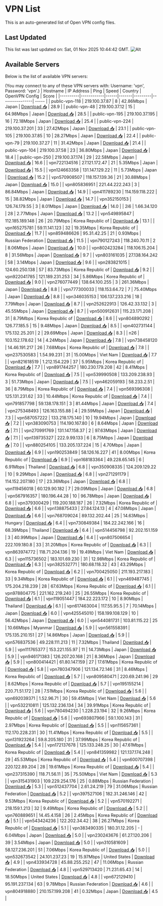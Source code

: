 # VPN List

This is an auto-generated list of Open VPN config files.

## Last Updated

This list was last updated on: Sat, 01 Nov 2025 10:44:42 GMT.
![Alt](https://repobeats.axiom.co/api/embed/186b98318ef1479477931607c1ad7d823f12451f.svg "Repobeats analytics image")

## Available Servers

Below is the list of available VPN servers:

(You may connect to any of these VPN servers with: Username: 'vpn', Password: 'vpn'.)
| Hostname | IP Address | Ping | Speed | Country | OpenVPN Config | Score |
|----------|------------|------|-------|---------|----------------| ----- |
| public-vpn-118 | 219.100.37.87 | 8 | 42.86Mbps | Japan | [Download 📥](./configs/server_0_JP.ovpn) | 28.9 |
| public-vpn-48 | 219.100.37.12 | 15 | 64.98Mbps | Japan | [Download 📥](./configs/server_1_JP.ovpn) | 28.5 |
| public-vpn-195 | 219.100.37.195 | 16 | 72.18Mbps | Japan | [Download 📥](./configs/server_2_JP.ovpn) | 25.4 |
| public-vpn-224 | 219.100.37.201 | 33 | 27.42Mbps | Japan | [Download 📥](./configs/server_3_JP.ovpn) | 23.1 |
| public-vpn-105 | 219.100.37.85 | 10 | 28.27Mbps | Japan | [Download 📥](./configs/server_4_JP.ovpn) | 22.4 |
| public-vpn-79 | 219.100.37.27 | 11 | 31.42Mbps | Japan | [Download 📥](./configs/server_5_JP.ovpn) | 21.4 |
| public-vpn-104 | 219.100.37.58 | 23 | 36.80Mbps | Japan | [Download 📥](./configs/server_6_JP.ovpn) | 18.4 |
| public-vpn-250 | 219.100.37.174 | 29 | 22.58Mbps | Japan | [Download 📥](./configs/server_7_JP.ovpn) | 16.6 |
| vpn722134516 | 27.121.172.47 | 21 | 5.35Mbps | Japan | [Download 📥](./configs/server_8_JP.ovpn) | 15.5 |
| vpn124663358 | 131.147.129.22 | 11 | 5.73Mbps | Japan | [Download 📥](./configs/server_9_JP.ovpn) | 15.2 |
| vpn570908507 | 118.157.139.36 | 21 | 30.88Mbps | Japan | [Download 📥](./configs/server_10_JP.ovpn) | 15.0 |
| vpn805836951 | 221.44.222.243 | 3 | 86.84Mbps | Japan | [Download 📥](./configs/server_11_JP.ovpn) | 14.9 |
| vpn411789230 | 114.159.118.222 | 15 | 38.82Mbps | Japan | [Download 📥](./configs/server_12_JP.ovpn) | 14.7 |
| vpn352150153 | 126.74.179.55 | 3 | 8.01Mbps | Japan | [Download 📥](./configs/server_13_JP.ovpn) | 14.0 |
| 2i6 | 1.66.34.120 | 28 | 2.77Mbps | Japan | [Download 📥](./configs/server_14_JP.ovpn) | 13.2 |
| vpn549895847 | 112.185.189.148 | 26 | 20.79Mbps | Korea Republic of | [Download 📥](./configs/server_15_KR.ovpn) | 13.1 |
| vpn165275781 | 59.11.141.123 | 32 | 19.35Mbps | Korea Republic of | [Download 📥](./configs/server_16_KR.ovpn) | 11.7 |
| vpn859486626 | 95.31.42.25 | 21 | 0.93Mbps | Russian Federation | [Download 📥](./configs/server_17_RU.ovpn) | 11.5 |
| vpn790127243 | 118.240.70.11 | 2 | 8.06Mbps | Japan | [Download 📥](./configs/server_18_JP.ovpn) | 10.0 |
| vpn802423284 | 118.106.15.204 | 8 | 31.56Mbps | Japan | [Download 📥](./configs/server_19_JP.ovpn) | 9.7 |
| vpn803161035 | 27.138.164.242 | 58 | 3.14Mbps | Japan | [Download 📥](./configs/server_20_JP.ovpn) | 9.6 |
| vpn283821015 | 124.60.250.138 | 57 | 83.73Mbps | Korea Republic of | [Download 📥](./configs/server_21_KR.ovpn) | 9.2 |
| vpn922041785 | 121.189.231.253 | 34 | 5.86Mbps | Korea Republic of | [Download 📥](./configs/server_22_KR.ovpn) | 9.0 |
| vpn276077449 | 138.64.100.255 | 3 | 261.36Mbps | Japan | [Download 📥](./configs/server_23_JP.ovpn) | 8.8 |
| vpn777300033 | 118.153.64.72 | 7 | 75.40Mbps | Japan | [Download 📥](./configs/server_24_JP.ovpn) | 8.8 |
| vpn346035153 | 106.137.233.216 | 18 | 7.79Mbps | Japan | [Download 📥](./configs/server_25_JP.ovpn) | 8.7 |
| vpn252622913 | 126.42.33.132 | 3 | 45.55Mbps | Japan | [Download 📥](./configs/server_26_JP.ovpn) | 8.7 |
| vpn500912631 | 115.23.171.208 | 31 | 8.79Mbps | Korea Republic of | [Download 📥](./configs/server_27_KR.ovpn) | 8.6 |
| vpn804890292 | 126.77.185.5 | 15 | 9.48Mbps | Japan | [Download 📥](./configs/server_28_JP.ovpn) | 8.5 |
| vpn402731144 | 175.132.25.201 | 2 | 29.69Mbps | Japan | [Download 📥](./configs/server_29_JP.ovpn) | 8.3 |
| n26 | 103.152.178.62 | 14 | 4.24Mbps | Japan | [Download 📥](./configs/server_30_JP.ovpn) | 7.8 |
| vpn738458120 | 14.46.191.217 | 26 | 7.68Mbps | Korea Republic of | [Download 📥](./configs/server_31_KR.ovpn) | 7.8 |
| vpn237530583 | 1.54.99.231 | 31 | 15.00Mbps | Viet Nam | [Download 📥](./configs/server_32_VN.ovpn) | 7.7 |
| vpn821618519 | 1.212.154.229 | 37 | 5.95Mbps | Korea Republic of | [Download 📥](./configs/server_33_KR.ovpn) | 7.7 |
| vpn891744257 | 180.230.179.208 | 42 | 8.41Mbps | Korea Republic of | [Download 📥](./configs/server_34_KR.ovpn) | 7.5 |
| vpn539990508 | 133.209.238.93 | 3 | 51.73Mbps | Japan | [Download 📥](./configs/server_35_JP.ovpn) | 7.5 |
| vpn462059193 | 58.233.2.51 | 36 | 8.79Mbps | Korea Republic of | [Download 📥](./configs/server_36_KR.ovpn) | 7.4 |
| vpn569396308 | 125.131.231.62 | 33 | 10.44Mbps | Korea Republic of | [Download 📥](./configs/server_37_KR.ovpn) | 7.4 |
| vpn791857798 | 59.138.178.151 | 3 | 81.44Mbps | Japan | [Download 📥](./configs/server_38_JP.ovpn) | 7.4 |
| vpn275348493 | 126.163.155.88 | 4 | 29.59Mbps | Japan | [Download 📥](./configs/server_39_JP.ovpn) | 7.3 |
| vpn587057222 | 133.218.175.140 | 10 | 19.94Mbps | Japan | [Download 📥](./configs/server_40_JP.ovpn) | 7.2 |
| vpn383090753 | 114.190.167.80 | 6 | 8.64Mbps | Japan | [Download 📥](./configs/server_41_JP.ovpn) | 7.1 |
| vpn270991769 | 131.147.158.37 | 2 | 97.63Mbps | Japan | [Download 📥](./configs/server_42_JP.ovpn) | 7.1 |
| vpn139735327 | 222.9.99.133 | 6 | 8.75Mbps | Japan | [Download 📥](./configs/server_43_JP.ovpn) | 7.0 |
| vpn880254105 | 133.205.137.224 | 15 | 4.70Mbps | Japan | [Download 📥](./configs/server_44_JP.ovpn) | 6.9 |
| vpn190253849 | 58.126.16.227 | 41 | 8.00Mbps | Korea Republic of | [Download 📥](./configs/server_45_KR.ovpn) | 6.9 |
| vpn168183364 | 49.228.65.145 | 6 | 6.91Mbps | Thailand | [Download 📥](./configs/server_46_TH.ovpn) | 6.8 |
| vpn350908335 | 124.209.129.22 | 10 | 9.29Mbps | Japan | [Download 📥](./configs/server_47_JP.ovpn) | 6.8 |
| vpn271291179 | 114.152.207.180 | 17 | 23.36Mbps | Japan | [Download 📥](./configs/server_48_JP.ovpn) | 6.8 |
| vpn119456018 | 60.129.90.182 | 7 | 29.09Mbps | Japan | [Download 📥](./configs/server_49_JP.ovpn) | 6.8 |
| vpn567916357 | 180.196.44.28 | 10 | 96.78Mbps | Japan | [Download 📥](./configs/server_50_JP.ovpn) | 6.8 |
| vpn379300429 | 119.200.188.187 | 26 | 7.32Mbps | Korea Republic of | [Download 📥](./configs/server_51_KR.ovpn) | 6.6 |
| vpn138875433 | 27.84.124.13 | 4 | 47.08Mbps | Japan | [Download 📥](./configs/server_52_JP.ovpn) | 6.6 |
| vpn768709024 | 89.132.202.44 | 25 | 14.63Mbps | Hungary | [Download 📥](./configs/server_53_HU.ovpn) | 6.4 |
| vpn730849384 | 184.22.242.166 | 16 | 68.39Mbps | Thailand | [Download 📥](./configs/server_54_TH.ovpn) | 6.4 |
| vpn514456798 | 92.202.151.159 | 3 | 40.99Mbps | Japan | [Download 📥](./configs/server_55_JP.ovpn) | 6.4 |
| vpn807506654 | 222.109.180.8 | 33 | 31.20Mbps | Korea Republic of | [Download 📥](./configs/server_56_KR.ovpn) | 6.3 |
| vpn863974772 | 118.71.204.136 | 19 | 19.49Mbps | Viet Nam | [Download 📥](./configs/server_57_VN.ovpn) | 6.3 |
| vpn115736502 | 183.101.69.230 | 31 | 12.98Mbps | Korea Republic of | [Download 📥](./configs/server_58_KR.ovpn) | 6.3 |
| vpn382532771 | 180.68.118.32 | 43 | 43.29Mbps | Korea Republic of | [Download 📥](./configs/server_59_KR.ovpn) | 6.2 |
| vpn700425050 | 211.193.217.183 | 33 | 9.34Mbps | Korea Republic of | [Download 📥](./configs/server_60_KR.ovpn) | 6.1 |
| vpn469487745 | 175.204.218.239 | 28 | 67.63Mbps | Korea Republic of | [Download 📥](./configs/server_61_KR.ovpn) | 6.1 |
| vpn978804775 | 221.162.219.240 | 25 | 26.55Mbps | Korea Republic of | [Download 📥](./configs/server_62_KR.ovpn) | 6.1 |
| vpn119051447 | 184.22.223.172 | 10 | 8.90Mbps | Thailand | [Download 📥](./configs/server_63_TH.ovpn) | 6.1 |
| vpn617463004 | 117.55.95.5 | 7 | 70.14Mbps | Japan | [Download 📥](./configs/server_64_JP.ovpn) | 6.0 |
| vpn425545010 | 158.199.108.129 | 10 | 56.42Mbps | Japan | [Download 📥](./configs/server_65_JP.ovpn) | 6.0 |
| vpn544081731 | 103.81.115.22 | 25 | 10.66Mbps | Myanmar | [Download 📥](./configs/server_66_MM.ovpn) | 5.9 |
| vpn561558391 | 175.135.210.151 | 27 | 14.86Mbps | Japan | [Download 📥](./configs/server_67_JP.ovpn) | 5.9 |
| vpn576837536 | 49.228.111.213 | 11 | 7.32Mbps | Thailand | [Download 📥](./configs/server_68_TH.ovpn) | 5.9 |
| vpn111765377 | 153.221.155.97 | 11 | 14.73Mbps | Japan | [Download 📥](./configs/server_69_JP.ovpn) | 5.9 |
| vpn946171383 | 126.207.20.168 | 21 | 8.36Mbps | Japan | [Download 📥](./configs/server_70_JP.ovpn) | 5.9 |
| vpn800414421 | 61.80.147.159 | 27 | 17.61Mbps | Korea Republic of | [Download 📥](./configs/server_71_KR.ovpn) | 5.8 |
| vpn780347906 | 121.134.72.146 | 31 | 8.46Mbps | Korea Republic of | [Download 📥](./configs/server_72_KR.ovpn) | 5.7 |
| vpn809580471 | 220.69.241.96 | 29 | 8.62Mbps | Korea Republic of | [Download 📥](./configs/server_73_KR.ovpn) | 5.7 |
| vpn195155214 | 220.71.51.172 | 28 | 7.51Mbps | Korea Republic of | [Download 📥](./configs/server_74_KR.ovpn) | 5.6 |
| vpn692039371 | 1.52.96.71 | 30 | 59.45Mbps | Viet Nam | [Download 📥](./configs/server_75_VN.ovpn) | 5.6 |
| vpn532210811 | 125.132.236.134 | 34 | 39.91Mbps | Korea Republic of | [Download 📥](./configs/server_76_KR.ovpn) | 5.6 |
| vpn780494230 | 1.228.23.194 | 32 | 9.26Mbps | Korea Republic of | [Download 📥](./configs/server_77_KR.ovpn) | 5.6 |
| vpn693807966 | 59.1.100.143 | 31 | 2.97Mbps | Korea Republic of | [Download 📥](./configs/server_78_KR.ovpn) | 5.5 |
| vpn115657361 | 112.170.228.231 | 30 | 11.41Mbps | Korea Republic of | [Download 📥](./configs/server_79_KR.ovpn) | 5.5 |
| vpn131923264 | 59.8.205.180 | 31 | 37.99Mbps | Korea Republic of | [Download 📥](./configs/server_80_KR.ovpn) | 5.4 |
| vpn172137678 | 125.133.248.25 | 30 | 47.61Mbps | Korea Republic of | [Download 📥](./configs/server_81_KR.ovpn) | 5.4 |
| vpn841359982 | 121.137.174.248 | 29 | 45.53Mbps | Korea Republic of | [Download 📥](./configs/server_82_KR.ovpn) | 5.4 |
| vpn600707398 | 220.122.89.204 | 28 | 19.61Mbps | Korea Republic of | [Download 📥](./configs/server_83_KR.ovpn) | 5.4 |
| vpn237315390 | 118.71.56.11 | 35 | 75.50Mbps | Viet Nam | [Download 📥](./configs/server_84_VN.ovpn) | 5.3 |
| vpn315431903 | 109.229.254.176 | 25 | 0.88Mbps | Russian Federation | [Download 📥](./configs/server_85_RU.ovpn) | 5.3 |
| vpn512437704 | 2.61.24.219 | 79 | 31.06Mbps | Russian Federation | [Download 📥](./configs/server_86_RU.ovpn) | 5.2 |
| vpn397527106 | 182.31.246.146 | 42 | 9.53Mbps | Korea Republic of | [Download 📥](./configs/server_87_KR.ovpn) | 5.2 |
| vpn570192271 | 218.159.1.213 | 32 | 9.49Mbps | Korea Republic of | [Download 📥](./configs/server_88_KR.ovpn) | 5.2 |
| vpn760889651 | 14.45.4.158 | 26 | 2.45Mbps | Korea Republic of | [Download 📥](./configs/server_89_KR.ovpn) | 5.1 |
| vpn543424236 | 122.202.34.42 | 38 | 26.27Mbps | Korea Republic of | [Download 📥](./configs/server_90_KR.ovpn) | 5.1 |
| vpn383490335 | 180.31.12.205 | - | 6.04Mbps | Japan | [Download 📥](./configs/server_91_JP.ovpn) | 5.0 |
| vpn230243676 | 61.27.120.206 | 39 | 3.54Mbps | Japan | [Download 📥](./configs/server_92_JP.ovpn) | 5.0 |
| vpn310581609 | 58.127.236.201 | 51 | 7.06Mbps | Korea Republic of | [Download 📥](./configs/server_93_KR.ovpn) | 5.0 |
| vpn532673542 | 24.101.237.23 | 19 | 15.97Mbps | United States | [Download 📥](./configs/server_94_US.ovpn) | 4.9 |
| vpn433934728 | 45.88.255.252 | 47 | 11.06Mbps | Russian Federation | [Download 📥](./configs/server_95_RU.ovpn) | 4.8 |
| vpn529713420 | 71.231.65.43 | 14 | 18.50Mbps | United States | [Download 📥](./configs/server_96_US.ovpn) | 4.8 |
| vpn672129410 | 95.191.237.134 | 63 | 9.78Mbps | Russian Federation | [Download 📥](./configs/server_97_RU.ovpn) | 4.6 |
| vpn804918880 | 210.157.199.208 | 41 | 0.32Mbps | Japan | [Download 📥](./configs/server_98_JP.ovpn) | 4.5 |
